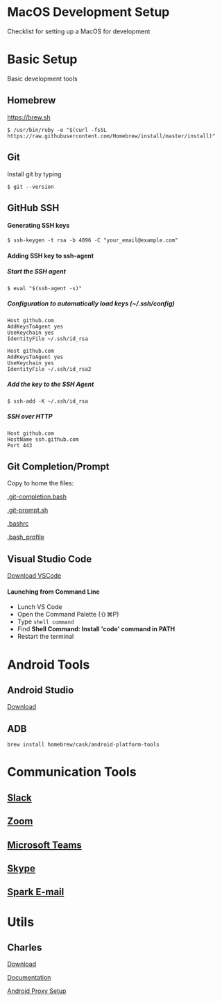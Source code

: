 # MacOS Development Setup

Checklist for setting up a MacOS for development

# Basic Setup

Basic development tools

## Homebrew

https://brew.sh

    $ /usr/bin/ruby -e "$(curl -fsSL https://raw.githubusercontent.com/Homebrew/install/master/install)"

## Git

Install git by typing

    $ git --version

## GitHub SSH

#### Generating SSH keys
    $ ssh-keygen -t rsa -b 4096 -C "your_email@example.com"
#### Adding SSH key to ssh-agent
##### Start the SSH agent
    $ eval "$(ssh-agent -s)"
##### Configuration to automatically load keys (~/.ssh/config)
    Host github.com
    AddKeysToAgent yes
    UseKeychain yes
    IdentityFile ~/.ssh/id_rsa
    
    Host github.com
    AddKeysToAgent yes
    UseKeychain yes
    IdentityFile ~/.ssh/id_rsa2

##### Add the key to the SSH Agent
    $ ssh-add -K ~/.ssh/id_rsa
##### SSH over HTTP

    Host github.com
    HostName ssh.github.com
    Port 443

## Git Completion/Prompt

Copy to home the files: 

[.git-completion.bash](https://github.com/Carlos-Ot/mac-setup/blob/master/.git-completion.bash ".git-completion.bash")

[.git-prompt.sh](https://github.com/Carlos-Ot/mac-setup/blob/master/.git-prompt.sh ".git-prompt.sh")

[.bashrc](https://github.com/Carlos-Ot/mac-setup/blob/master/.bashrc ".bashrc")

[.bash_profile](https://github.com/Carlos-Ot/mac-setup/blob/master/.bash_profile ".bash_profile")
    

## Visual Studio Code

[Download VSCode](https://go.microsoft.com/fwlink/?LinkID=534106)

#### Launching from Command Line

 - Lunch VS Code
 - Open the Command Palette (⇧⌘P)
 - Type `shell command`
 - Find **Shell Command: Install 'code' command in PATH** 
 - Restart the terminal

# Android Tools

## Android Studio
[Download](https://developer.android.com/studio/?gclid=CjwKCAjw1dzkBRBWEiwAROVDLCT1k5iv-afp6m9uxP8aL4WZID3yjaMSTf-uRzZYy4zzoqcTV646HBoCwzQQAvD_BwE)

## ADB

    brew install homebrew/cask/android-platform-tools
# Communication Tools
## [Slack](https://itunes.apple.com/app/slack/id803453959?ls=1&mt=12)
## [Zoom](https://zoom.us/client/latest/Zoom.pkg)
## [Microsoft Teams](https://go.microsoft.com/fwlink/p/?linkid=869428)
## [Skype](https://go.skype.com/mac.download)
## [Spark E-mail](https://sparkmailapp.com/pt/download)

# Utils

## Charles
[Download](https://www.charlesproxy.com/download/#)

[Documentation](https://www.charlesproxy.com/documentation/)

[Android Proxy Setup](https://community.tealiumiq.com/t5/Tealium-for-Android/Setting-up-Charles-to-Proxy-your-Android-Device/ta-p/5121)
